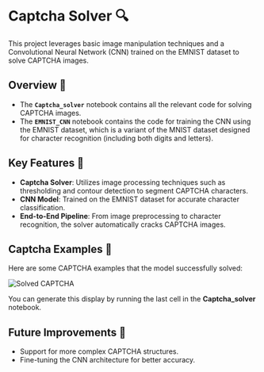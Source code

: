 # Captcha Solver 🔍

This project leverages basic image manipulation techniques and a Convolutional Neural Network (CNN) trained on the EMNIST dataset to solve CAPTCHA images.

## Overview 📜

- The **`Captcha_solver`** notebook contains all the relevant code for solving CAPTCHA images.
- The **`EMNIST_CNN`** notebook contains the code for training the CNN using the EMNIST dataset, which is a variant of the MNIST dataset designed for character recognition (including both digits and letters).

## Key Features 🧠

- **Captcha Solver**: Utilizes image processing techniques such as thresholding and contour detection to segment CAPTCHA characters.
- **CNN Model**: Trained on the EMNIST dataset for accurate character classification.
- **End-to-End Pipeline**: From image preprocessing to character recognition, the solver automatically cracks CAPTCHA images.

## Captcha Examples 🎯

Here are some CAPTCHA examples that the model successfully solved:

![Solved CAPTCHA](https://github.com/user-attachments/assets/9185d6a1-c3fe-464d-b451-d3e0d3518ff2)

You can generate this display by running the last cell in the **Captcha_solver** notebook.


## Future Improvements 🌟

- Support for more complex CAPTCHA structures.
- Fine-tuning the CNN architecture for better accuracy.

